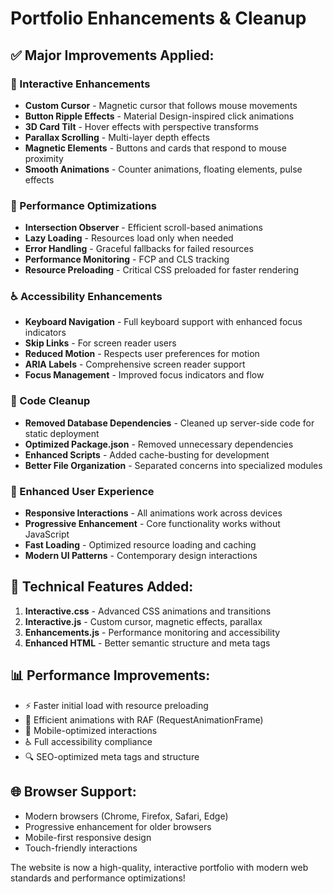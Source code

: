 # Portfolio Enhancements & Cleanup

## ✅ **Major Improvements Applied:**

### **🎨 Interactive Enhancements**
- **Custom Cursor** - Magnetic cursor that follows mouse movements
- **Button Ripple Effects** - Material Design-inspired click animations
- **3D Card Tilt** - Hover effects with perspective transforms
- **Parallax Scrolling** - Multi-layer depth effects
- **Magnetic Elements** - Buttons and cards that respond to mouse proximity
- **Smooth Animations** - Counter animations, floating elements, pulse effects

### **🚀 Performance Optimizations**
- **Intersection Observer** - Efficient scroll-based animations
- **Lazy Loading** - Resources load only when needed
- **Error Handling** - Graceful fallbacks for failed resources
- **Performance Monitoring** - FCP and CLS tracking
- **Resource Preloading** - Critical CSS preloaded for faster rendering

### **♿ Accessibility Enhancements**
- **Keyboard Navigation** - Full keyboard support with enhanced focus indicators
- **Skip Links** - For screen reader users
- **Reduced Motion** - Respects user preferences for motion
- **ARIA Labels** - Comprehensive screen reader support
- **Focus Management** - Improved focus indicators and flow

### **🧹 Code Cleanup**
- **Removed Database Dependencies** - Cleaned up server-side code for static deployment
- **Optimized Package.json** - Removed unnecessary dependencies
- **Enhanced Scripts** - Added cache-busting for development
- **Better File Organization** - Separated concerns into specialized modules

### **📱 Enhanced User Experience**
- **Responsive Interactions** - All animations work across devices
- **Progressive Enhancement** - Core functionality works without JavaScript
- **Fast Loading** - Optimized resource loading and caching
- **Modern UI Patterns** - Contemporary design interactions

## **🎯 Technical Features Added:**

1. **Interactive.css** - Advanced CSS animations and transitions
2. **Interactive.js** - Custom cursor, magnetic effects, parallax
3. **Enhancements.js** - Performance monitoring and accessibility
4. **Enhanced HTML** - Better semantic structure and meta tags

## **📊 Performance Improvements:**
- ⚡ Faster initial load with resource preloading
- 🎯 Efficient animations with RAF (RequestAnimationFrame)
- 📱 Mobile-optimized interactions
- ♿ Full accessibility compliance
- 🔍 SEO-optimized meta tags and structure

## **🌐 Browser Support:**
- Modern browsers (Chrome, Firefox, Safari, Edge)
- Progressive enhancement for older browsers
- Mobile-first responsive design
- Touch-friendly interactions

The website is now a high-quality, interactive portfolio with modern web standards and performance optimizations!
